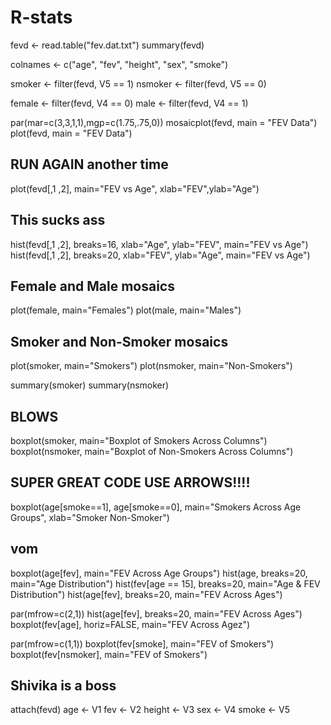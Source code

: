 # R-stats
fevd <- read.table("fev.dat.txt")
summary(fevd)

colnames <- c("age", "fev", "height", "sex", "smoke")

smoker <- filter(fevd, V5 == 1)
nsmoker <- filter(fevd, V5 == 0)

female <- filter(fevd, V4 == 0)
male <- filter(fevd, V4 == 1)

par(mar=c(3,3,1,1),mgp=c(1.75,.75,0))
mosaicplot(fevd, main = "FEV Data")
plot(fevd, main = "FEV Data")

## RUN AGAIN another time
plot(fevd[,1 ,2], main="FEV vs Age", xlab="FEV",ylab="Age")

## This sucks ass
hist(fevd[,1 ,2], breaks=16, xlab="Age", ylab="FEV", main="FEV vs Age")
hist(fevd[,1 ,2], breaks=20, xlab="FEV", ylab="Age", main="FEV vs Age")

## Female and Male mosaics
plot(female, main="Females")
plot(male, main="Males")

## Smoker and Non-Smoker mosaics
plot(smoker, main="Smokers")
plot(nsmoker, main="Non-Smokers")

summary(smoker)
summary(nsmoker)

## BLOWS
boxplot(smoker, main="Boxplot of Smokers Across Columns")
boxplot(nsmoker, main="Boxplot of Non-Smokers Across Columns")



## SUPER GREAT CODE   USE ARROWS!!!!
boxplot(age[smoke==1], age[smoke==0], main="Smokers Across Age Groups", xlab="Smoker   Non-Smoker")




## vom
boxplot(age[fev], main="FEV Across Age Groups")
hist(age, breaks=20, main="Age Distribution")
hist(fev[age == 15], breaks=20, main="Age & FEV Distribution")
hist(age[fev], breaks=20, main="FEV Across Ages")

par(mfrow=c(2,1))
hist(age[fev], breaks=20, main="FEV Across Ages")
boxplot(fev[age], horiz=FALSE, main="FEV Across Agez")

par(mfrow=c(1,1))
boxplot(fev[smoke], main="FEV of Smokers")
boxplot(fev[nsmoker], main="FEV of Smokers")

## Shivika is a boss
attach(fevd)
age <- V1
fev <- V2
height <- V3
sex <- V4
smoke <- V5
